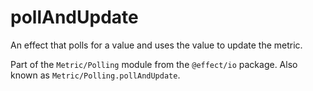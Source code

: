 # pollAndUpdate

An effect that polls for a value and uses the value to update the metric.

Part of the `Metric/Polling` module from the `@effect/io` package. Also known as `Metric/Polling.pollAndUpdate`.
